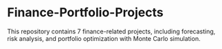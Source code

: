 # Finance-Portfolio-Projects
This repository contains 7 finance-related projects, including forecasting, risk analysis, and portfolio optimization with Monte Carlo simulation.
